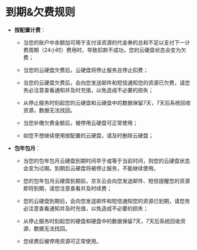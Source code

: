 # 到期&欠费规则




- **按配置计费**：

	

	- 当您的账户中余额加可用于支付该资源的代金券的总和不足以支付下一计费周期（24小时）费用时，导致扣款不成功，您的云硬盘状态会变为欠费；

	- 当您的云硬盘欠费后，云硬盘将停止服务且停止扣费；

	- 当您的云硬盘欠费后，会向您发送邮件和短信通知您的资源已欠费，请您务必注意查看通知并及时充值，以免造成不必要的损失；

	- 从停止服务时刻起您的云硬盘和云硬盘中的数据保留7天，7天后系统回收资源，数据无法找回。

	- 当您补缴欠费金额后，被停用云硬盘可正常使用；

	- 如您不想继续使用按配置的云硬盘，请及时删除云硬盘；



- **包年包月**：



	- 当您的包年包月云硬盘到期时间早于或等于当前时间，则您的云硬盘状态会变为过期。到期后云硬盘将被停止服务，不能继续使用。



	- 您的包年包月云硬盘到期前，京东云会向您发送邮件、短信提醒您的资源即将到期，请您注意查看并及时续费；



	- 您的云硬盘到期后，会向您发送邮件和短信通知您的资源已到期，请您务必注意查看通知并及时充值，以免造成不必要的损失；



	- 从停止服务时刻起您的硬盘和硬盘中的数据保留7天，7天后系统回收资源，数据无法找回。



	- 您续费后被停用资源可正常使用。

